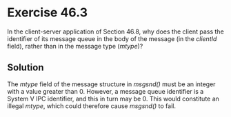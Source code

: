 # Exercise 46.3

In the client-server application of Section 46.8, why does the client pass the identifier of
its message queue in the body of the message (in the *clientId* field), rather than in the
message type (*mtype*)?

## Solution

The *mtype* field of the message structure in *msgsnd()* must be an integer with a value greater
than 0. However, a message queue identifier is a System V IPC identifier, and this in turn may
be 0. This would constitute an illegal *mtype*, which could therefore cause *msgsnd()* to fail.
